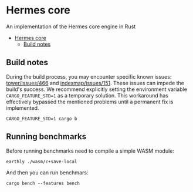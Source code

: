 <!-- cspell: words indexmap -->

# Hermes core

An implementation of the Hermes core engine in Rust

* [Hermes core](#hermes-core)
  * [Build notes](#build-notes)

## Build notes

During the build process, you may encounter specific known issues:
[tower/issues/466](https://github.com/tower-rs/tower/issues/466)
and [indexmap/issues/151](https://github.com/indexmap-rs/indexmap/issues/151).
These issues can impede the build's success.
We recommend explicitly setting the environment variable `CARGO_FEATURE_STD=1` as a temporary solution.
This workaround has effectively bypassed the mentioned problems until a permanent fix is implemented.

```shell
CARGO_FEATURE_STD=1 cargo b
```

## Running benchmarks
Before running benchmarks need to compile a simple WASM module:

```shell
earthly ./wasm/c+save-local
```

And then you can run benchmars:

```shell
cargo bench --features bench
```
